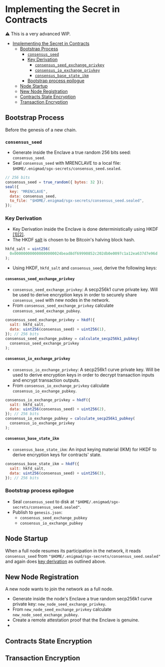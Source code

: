 # Implementing the Secret in Contracts

:warning: This is a very advanced WIP.

- [Implementing the Secret in Contracts](#implementing-the-secret-in-contracts)
  - [Bootstrap Process](#bootstrap-process)
    - [`consensus_seed`](#consensusseed)
    - [Key Derivation](#key-derivation)
      - [`consensus_seed_exchange_privkey`](#consensusseedexchangeprivkey)
      - [`consensus_io_exchange_privkey`](#consensusioexchangeprivkey)
      - [`consensus_base_state_ikm`](#consensusbasestateikm)
    - [Bootstrap process epilogue](#bootstrap-process-epilogue)
  - [Node Startup](#node-startup)
  - [New Node Registration](#new-node-registration)
  - [Contracts State Encryption](#contracts-state-encryption)
  - [Transaction Encryption](#transaction-encryption)

## Bootstrap Process

Before the genesis of a new chain.

### `consensus_seed`

- Generate inside the Enclave a true random 256 bits seed: `consensus_seed`.
- Seal `consensus_seed` with MRENCLAVE to a local file: `$HOME/.enigmad/sgx-secrets/consensus_seed.sealed`.

```js
// 256 bits
consensus_seed = true_random({ bytes: 32 });
seal({
  key: "MRENCLAVE",
  data: consensus_seed,
  to_file: "$HOME/.enigmad/sgx-secrets/consensus_seed.sealed",
});
```

### Key Derivation

- Key Derivation inside the Enclave is done deterministically using HKDF [[1]](https://tools.ietf.org/html/rfc5869#section-2)[[2]](https://en.wikipedia.org/wiki/HKDF).
- The HKDF [salt](https://tools.ietf.org/html/rfc5869#section-3.1) is chosen to be Bitcoin's halving block hash.

```js
hkfd_salt = uint256(
  0x000000000000000000024bead8df69990852c202db0e0097c1a12ea637d7e96d
);
```

- Using HKDF, `hkfd_salt` and `consensus_seed`, derive the following keys:

#### `consensus_seed_exchange_privkey`

- `consensus_seed_exchange_privkey`: A secp256k1 curve private key. Will be used to derive encryption keys in order to securely share `consensus_seed` with new nodes in the network.
- From `consensus_seed_exchange_privkey` calculate `consensus_seed_exchange_pubkey`.

```js
consensus_seed_exchange_privkey = hkdf({
  salt: hkfd_salt,
  data: uint256(consensus_seed) + uint256(1),
}); // 256 bits
consensus_seed_exchange_pubkey = calculate_secp256k1_pubkey(
  consensus_seed_exchange_privkey
);
```

#### `consensus_io_exchange_privkey`

- `consensus_io_exchange_privkey`: A secp256k1 curve private key. Will be used to derive encryption keys in order to decrypt transaction inputs and encrypt transaction outputs.
- From `consensus_io_exchange_privkey` calculate `consensus_io_exchange_pubkey`.

```js
consensus_io_exchange_privkey = hkdf({
  salt: hkfd_salt,
  data: uint256(consensus_seed) + uint256(2),
}); // 256 bits
consensus_io_exchange_pubkey = calculate_secp256k1_pubkey(
  consensus_io_exchange_privkey
);
```

#### `consensus_base_state_ikm`

- `consensus_base_state_ikm`: An input keying material (IKM) for HKDF to derive encryption keys for contracts' state.

```js
consensus_base_state_ikm = hkdf({
  salt: hkfd_salt,
  data: uint256(consensus_seed) + uint256(3),
}); // 256 bits
```

### Bootstrap process epilogue

- Seal `consensus_seed` to disk at `"$HOME/.enigmad/sgx-secrets/consensus_seed.sealed"`.
- Publish to `genesis.json`:
  - `consensus_seed_exchange_pubkey`
  - `consensus_io_exchange_pubkey`

## Node Startup

When a full node resumes its participation in the network, it reads `consensus_seed` from `"$HOME/.enigmad/sgx-secrets/consensus_seed.sealed"` and again does [key derivation](#Key-Derivation) as outlined above.

## New Node Registration

A new node wants to join the network as a full node.

- Generate inside the node's Enclave a true random secp256k1 curve private key: `new_node_seed_exchange_privkey`.
- From `new_node_seed_exchange_privkey` calculate `new_node_seed_exchange_pubkey`.
- Create a remote attestation proof that the Enclave is genuine.
-

## Contracts State Encryption

## Transaction Encryption
